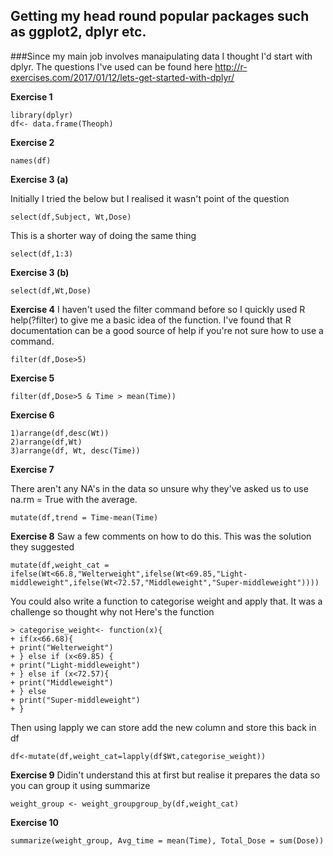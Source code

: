 ## Getting my head round popular packages such as ggplot2, dplyr etc. 

###Since my main job involves manaipulating data I thought I'd start with dplyr. The questions I've used can be found here http://r-exercises.com/2017/01/12/lets-get-started-with-dplyr/

**Exercise 1**

```
library(dplyr)
df<- data.frame(Theoph)
```
**Exercise 2**

```
names(df)
```
**Exercise 3 (a)**

Initially I tried the below but I realised it wasn't point of the question

```
select(df,Subject, Wt,Dose)
```
This is a shorter way of doing the same thing
```
select(df,1:3)
```
**Exercise 3 (b)**
```
select(df,Wt,Dose)
```
**Exercise 4**
I haven't used the filter command before so I quickly used R help(?filter) to give me a basic idea of the function. I've found that R documentation can be a good source of help if you're not sure how to use a command.

```
filter(df,Dose>5)
```
**Exercise 5**

```
filter(df,Dose>5 & Time > mean(Time))
```
**Exercise 6**
```
1)arrange(df,desc(Wt))
2)arrange(df,Wt)
3)arrange(df, Wt, desc(Time))
```
**Exercise 7**

There aren't any NA's in the data so unsure why they've asked us to use na.rm = True with the average.
```
mutate(df,trend = Time-mean(Time)
```
**Exercise 8**
Saw a few comments on how to do this. This was the solution they suggested

```
mutate(df,weight_cat = ifelse(Wt<66.8,"Welterweight",ifelse(Wt<69.85,"Light-middleweight",ifelse(Wt<72.57,"Middleweight","Super-middleweight"))))
```
You could also write a function to categorise weight and apply that. It was a challenge so thought why not
Here's the function
```
> categorise_weight<- function(x){
+ if(x<66.68){
+ print("Welterweight")
+ } else if (x<69.85) {
+ print("Light-middleweight")
+ } else if (x<72.57){
+ print("Middleweight")
+ } else
+ print("Super-middleweight")
+ }
```
Then using lapply we can store add the new column and store this back in df
```
df<-mutate(df,weight_cat=lapply(df$Wt,categorise_weight))
```

**Exercise 9**
Didin't understand this at first but realise it prepares the data so you can group it using summarize
```
weight_group <- weight_groupgroup_by(df,weight_cat)
```

**Exercise 10**
```
summarize(weight_group, Avg_time = mean(Time), Total_Dose = sum(Dose))
```
